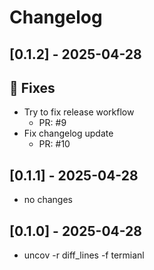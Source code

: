 # Changelog

## [0.1.2] - 2025-04-28

## 🐛 Fixes

- Try to fix release workflow
   - PR: #9
- Fix changelog update
   - PR: #10




## [0.1.1] - 2025-04-28

- no changes


## [0.1.0] - 2025-04-28

- uncov -r diff_lines -f termianl
